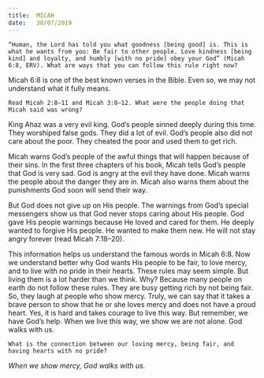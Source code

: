 ```yaml
---
title:  MICAH
date:   30/07/2019
---
```


`“Human, the Lord has told you what goodness [being good] is. This is what he wants from you: Be fair to other people. Love kindness [being kind] and loyalty, and humbly [with no pride] obey your God” (Micah 6:8, ERV). What are ways that you can follow this rule right now?`

Micah 6:8 is one of the best known verses in the Bible. Even so, we may not understand what it fully means. 

`Read Micah 2:8–11 and Micah 3:8–12. What were the people doing that Micah said was wrong?`

King Ahaz was a very evil king. God’s people sinned deeply during this time. They worshiped false gods. They did a lot of evil. God’s people also did not care about the poor. They cheated the poor and used them to get rich.

Micah warns God’s people of the awful things that will happen because of their sins. In the first three chapters of his book, Micah tells God’s people that God is very sad. God is angry at the evil they have done. Micah warns the people about the danger they are in. Micah also warns them about the punishments God soon will send their way. 

But God does not give up on His people. The warnings from God’s special messengers show us that God never stops caring about His people. God gave His people warnings because He loved and cared for them. He deeply wanted to forgive His people. He wanted to make them new. He will not stay angry forever (read Micah 7:18–20).

This information helps us understand the famous words in Micah 6:8. Now we understand better why God wants His people to be fair, to love mercy, and to live with no pride in their hearts. These rules may seem simple. But living them is a lot harder than we think. Why? Because many people on earth do not follow these rules. They are busy getting rich by not being fair. So, they laugh at people who show mercy. Truly, we can say that it takes a brave person to show that he or she loves mercy and does not have a proud heart. Yes, it is hard and takes courage to live this way. But remember, we have God’s help. When we live this way, we show we are not alone. God walks with us. 

`What is the connection between our loving mercy, being fair, and having hearts with no pride?`

*When we show mercy, God walks with us.*